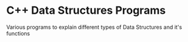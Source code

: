 # C++ Data Structures Programs
               
Various programs to explain different types of Data Structures and it's functions 
